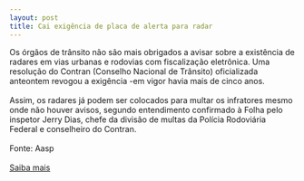 ```yaml
---
layout: post
title: Cai exigência de placa de alerta para radar
---
```

<div>Os órgãos de trânsito não são mais obrigados a avisar sobre a existência de radares em vias urbanas e rodovias com fiscalização eletrônica. Uma resolução do Contran (Conselho Nacional de Trânsito) oficializada anteontem revogou a exigência -em vigor havia mais de cinco anos.</div><div><br /></div><div>Assim, os radares já podem ser colocados para multar os infratores mesmo onde não houver avisos, segundo entendimento confirmado à Folha pelo inspetor Jerry Dias, chefe da divisão de multas da Polícia Rodoviária Federal e conselheiro do Contran. </div><div> </div><div>Fonte: Aasp</div><div> </div><div><a href="http://www.aasp.org.br/aasp/imprensa/clipping/cli_noticia.asp?idnot=11215" target="_blank">Saiba mais</a> </div>
